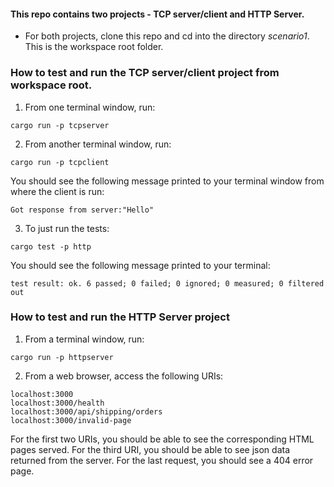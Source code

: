 #### This repo contains two projects - TCP server/client and HTTP Server.

- For both projects, clone this repo and cd into the directory _scenario1_. This is the workspace root folder.

### How to test and run the TCP server/client project from workspace root.

1. From one terminal window, run:

```
cargo run -p tcpserver
```

2. From another terminal window, run:

```
cargo run -p tcpclient
```

You should see the following message printed to your terminal window from where the client is run:

```
Got response from server:"Hello"
```

3. To just run the tests:

```
cargo test -p http
```

You should see the following message printed to your terminal:

```
test result: ok. 6 passed; 0 failed; 0 ignored; 0 measured; 0 filtered out
```

### How to test and run the HTTP Server project

1. From a terminal window, run:

```
cargo run -p httpserver
```

2. From a web browser, access the following URIs:

```
localhost:3000
localhost:3000/health
localhost:3000/api/shipping/orders
localhost:3000/invalid-page
```

For the first two URIs, you should be able to see the corresponding HTML pages served.
For the third URI, you should be able to see json data returned from the server.
For the last request, you should see a 404 error page.
